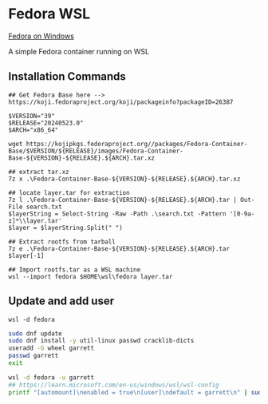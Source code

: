 # Fedora WSL

[Fedora on Windows](https://www.linuxfordevices.com/tutorials/linux/install-fedora-on-windows)

A simple Fedora container running on WSL

## Installation Commands

```pwsh
## Get Fedora Base here --> https://koji.fedoraproject.org/koji/packageinfo?packageID=26387

$VERSION="39"
$RELEASE="20240523.0"
$ARCH="x86_64"

wget https://kojipkgs.fedoraproject.org//packages/Fedora-Container-Base/$VERSION/${RELEASE}/images/Fedora-Container-Base-${VERSION}-${RELEASE}.${ARCH}.tar.xz

## extract tar.xz
7z x .\Fedora-Container-Base-${VERSION}-${RELEASE}.${ARCH}.tar.xz

## locate layer.tar for extraction
7z l .\Fedora-Container-Base-${VERSION}-${RELEASE}.${ARCH}.tar | Out-File search.txt
$layerString = Select-String -Raw -Path .\search.txt -Pattern '[0-9a-z]*\\layer.tar'
$layer = $layerString.Split(" ")

## Extract rootfs from tarball
7z e .\Fedora-Container-Base-${VERSION}-${RELEASE}.${ARCH}.tar $layer[-1]

## Import rootfs.tar as a WSL machine
wsl --import fedora $HOME\wsl\fedora layer.tar
```

## Update and add user

```pwsh
wsl -d fedora
```

```bash
sudo dnf update
sudo dnf install -y util-linux passwd cracklib-dicts
useradd -G wheel garrett
passwd garrett
exit

wsl -d fedora -u garrett
## https://learn.microsoft.com/en-us/windows/wsl/wsl-config
printf "[automount]\nenabled = true\n[user]\ndefault = garrett\n" | sudo tee -a /etc/wsl.conf
```

